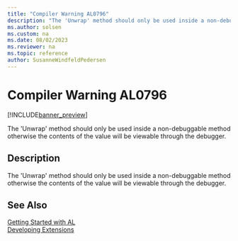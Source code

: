 ```yaml
---
title: "Compiler Warning AL0796"
description: "The 'Unwrap' method should only be used inside a non-debuggable method otherwise the contents of the value will be viewable through the debugger."
ms.author: solsen
ms.custom: na
ms.date: 08/02/2023
ms.reviewer: na
ms.topic: reference
author: SusanneWindfeldPedersen
---
```

[//]: # (START>DO_NOT_EDIT)
[//]: # (IMPORTANT:Do not edit any of the content between here and the END>DO_NOT_EDIT.)
[//]: # (Any modifications should be made in the .xml files in the ModernDev repo.)
# Compiler Warning AL0796

[!INCLUDE[banner_preview](../includes/banner_preview.md)]

The 'Unwrap' method should only be used inside a non-debuggable method otherwise the contents of the value will be viewable through the debugger.


## Description
The 'Unwrap' method should only be used inside a non-debuggable method otherwise the contents of the value will be viewable through the debugger.  

[//]: # (IMPORTANT: END>DO_NOT_EDIT)
## See Also  
[Getting Started with AL](../devenv-get-started.md)  
[Developing Extensions](../devenv-dev-overview.md)  